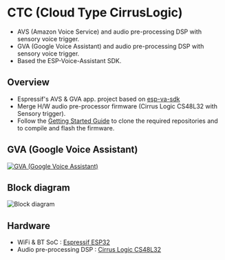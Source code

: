 # CTC (Cloud Type CirrusLogic)
- AVS (Amazon Voice Service) and audio pre-processing DSP with sensory voice trigger.
- GVA (Google Voice Assistant) and audio pre-processing DSP with sensory voice trigger.
- Based the ESP-Voice-Assistant SDK.

## Overview
- Espressif's AVS & GVA app. project based on [esp-va-sdk](https://github.com/espressif/esp-va-sdk)
- Merge H/W audio pre-processor firmware (Cirrus Logic CS48L32 with Sensory trigger).
- Follow the [Getting Started Guide](https://github.com/luvinland/ctc-esp-va-sdk/blob/master/README-Getting-Started.md) to clone the required repositories and to compile and flash the firmware.

## GVA (Google Voice Assistant)
<a href="https://drive.google.com/file/d/1ZINCQMA4f1eFg3noBX4ONo7yevVcod4U/view?usp=drive_link" target="_blank">![GVA (Google Voice Assistant)](https://github.com/luvinland/ctc-esp-va-sdk/assets/26864945/bcbd608d-255f-4588-adf6-5d0c8a17e38f)</a>

## Block diagram
![Block diagram](https://user-images.githubusercontent.com/26864945/72865558-aa5f3900-3d1b-11ea-8b92-afdc9a0a47fd.png)


## Hardware
* WiFi & BT SoC : [Espressif ESP32](https://www.espressif.com/en/products/hardware/esp32/overview)
* Audio pre-processing DSP : [Cirrus Logic CS48L32](https://www.cirrus.com/products/cs48l32/)
